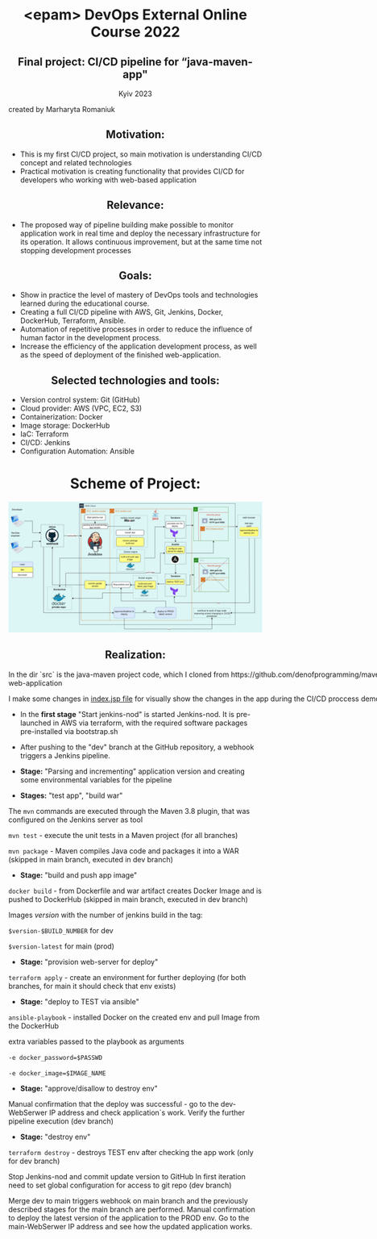 <center>

# \<epam> DevOps External Online Course 2022

## Final project: CI/CD pipeline for “java-maven-app"

 Kyiv 2023

</center>

created by Marharyta Romaniuk
<center>

## Motivation:
</center>
   
- This is my first CI/CD project, so main motivation is understanding CI/CD concept and related technologies
- Practical motivation is creating functionality that provides CI/CD for developers who working with web-based application

<center>

## Relevance:
</center>

- The proposed way of pipeline building make possible to monitor application work in real time and deploy the necessary infrastructure for its operation. It allows continuous improvement, but at the same time not stopping development processes

<center>

## Goals:
</center>

- Show in practice the level of mastery of DevOps tools and technologies learned during the educational course.
-  Creating a full CI/CD pipeline with AWS, Git, Jenkins, Docker, DockerHub, Terraform, Ansible.
-  Automation of repetitive processes in order to reduce the influence of human factor in the development process.
-  Increase the efficiency of the application development process, as well as the speed of deployment of the finished web-application.

<center>

## Selected technologies and tools:
</center>

+ Version control system: Git (GitHub)
+ Cloud provider: AWS (VPC, EC2, S3)
+ Containerization: Docker 
+ Image storage: DockerHub
+ IaC: Terraform
+ CI/CD: Jenkins
+ Configuration Automation: Ansible

<center>

# Scheme of Project:

</center>

![proj_schem](scheme_of_project.jpg)


<center>

## Realization:

</center>

<div style="width: 800px;">
In the dir `src` is the java-maven project code, which I cloned from
https://github.com/denofprogramming/maven-java-web-application

I make some changes in [index.jsp file](src/main/webapp/index.jsp) for visually show the changes in the app during the CI/CD proccess demonstration.

</div>

+ In the **first stage** "Start jenkins-nod" is started Jenkins-nod.
It is pre-launched in AWS via terraform, with the required software packages  pre-installed via bootstrap.sh 

+ After pushing to the "dev" branch at the GitHub repository, a webhook triggers a Jenkins pipeline. 
+ **Stage:** "Parsing and incrementing" application version and creating  some environmental variables for the pipeline
+ **Stages:** "test app", "build war"

The `mvn`  commands are executed through the Maven 3.8 plugin, that was configured on the Jenkins server as tool
  
`mvn test` - execute the unit tests in a Maven project (for all branches) 

`mvn package` - Maven compiles Java code and packages it into a WAR (skipped in main branch, executed in dev branch)

+ **Stage:** "build and push app image"

`docker build` - from Dockerfile and war artifact creates Docker Image and is pushed to DockerHub (skipped in main branch, executed in dev branch)

Images *version* with the number of jenkins build in the tag:

`$version-$BUILD_NUMBER`   for dev

`$version-latest`   for main (prod)

+ **Stage:** "provision web-server for deploy"

`terraform apply` - create an environment for further deploying  (for both branches, for main it should check that env exists)

+ **Stage:** "deploy to TEST via ansible"

`ansible-playbook` - installed Docker on the created env and pull Image from the DockerHub

extra variables passed to the playbook as arguments

`-e docker_password=$PASSWD`

`-e docker_image=$IMAGE_NAME`

+ **Stage:** "approve/disallow to destroy env"
  
Manual confirmation that the deploy was successful - go to the dev-WebSerwer IP address and check application`s work.
Verify the further pipeline execution (dev branch)

+ **Stage:** "destroy env"

`terraform destroy` - destroys TEST env after checking the app work (only for dev branch)

Stop Jenkins-nod and commit update version to GitHub
In first iteration need to set global configuration for access to git repo (dev branch)

Merge dev to main triggers webhook on main branch and the previously described stages for the main branch are performed.
Manual confirmation to deploy the latest version of the application to the PROD env.
Go to the main-WebSerwer IP address and see how the updated application works.







